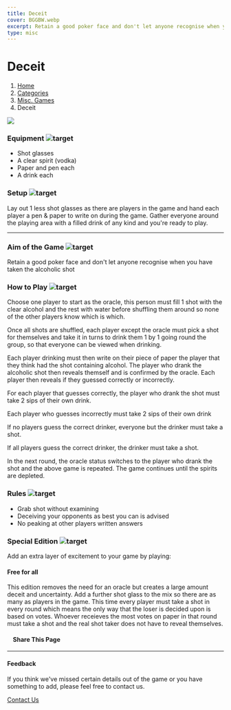 ```yaml
---
title: Deceit
cover: BGGBW.webp
excerpt: Retain a good poker face and don't let anyone recognise when you have taken the alcoholic shot
type: misc
---
```


# Deceit

1.  [Home](/)
2.  [Categories](GameCategories)
3.  [Misc. Games](GameCategories/MiscGames)
4.  Deceit

![](images/deceit.webp)

### Equipment ![target](images/liquor.webp)

-   Shot glasses
-   A clear spirit (vodka)
-   Paper and pen each
-   A drink each

### Setup ![target](images/settings.webp)

Lay out 1 less shot glasses as there are players in the game and hand each player a pen & paper to write on during the game. Gather everyone around the playing area with a filled drink of any kind and you're ready to play.

* * *

### Aim of the Game ![target](images/target.webp)

Retain a good poker face and don't let anyone recognise when you have taken the alcoholic shot

### How to Play ![target](images/question.webp)

Choose one player to start as the oracle, this person must fill 1 shot with the clear alcohol and the rest with water before shuffling them around so none of the other players know which is which.

Once all shots are shuffled, each player except the oracle must pick a shot for themselves and take it in turns to drink them 1 by 1 going round the group, so that everyone can be viewed when drinking.

Each player drinking must then write on their piece of paper the player that they think had the shot containing alcohol. The player who drank the alcoholic shot then reveals themself and is confirmed by the oracle. Each player then reveals if they guessed correctly or incorrectly.

For each player that guesses correctly, the player who drank the shot must take 2 sips of their own drink.

Each player who guesses incorrectly must take 2 sips of their own drink

If no players guess the correct drinker, everyone but the drinker must take a shot.

If all players guess the correct drinker, the drinker must take a shot.

In the next round, the oracle status switches to the player who drank the shot and the above game is repeated. The game continues until the spirits are depleted.

### Rules ![target](images/rules.webp)

-   Grab shot without examining
-   Deceiving your opponents as best you can is advised
-   No peaking at other players written answers

### Special Edition ![target](images/special.webp)

Add an extra layer of excitement to your game by playing:

#### **Free for all**

This edition removes the need for an oracle but creates a large amount deceit and uncertainty. Add a further shot glass to the mix so there are as many as players in the game. This time every player must take a shot in every round which means the only way that the loser is decided upon is based on votes. Whoever receieves the most votes on paper in that round must take a shot and the real shot taker does not have to reveal themselves.

####     Share This Page

[](https://www.facebook.com/sharer/sharer.php?u=beergogglegames.co.uk/GameCategories/MiscGames/deceit)[](https://www.instagram.com/direct/new/)[](https://twitter.com/intent/tweet?url=beergogglegames.co.uk/GameCategories/MiscGames/deceit)

* * *

#### Feedback

If you think we've missed certain details out of the game or you have something to add, please feel free to contact us.

  
  
  
[Contact Us](contact)
